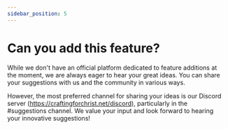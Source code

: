 ```yaml
---
sidebar_position: 5
---
```


# Can you add this feature?

While we don't have an official platform dedicated to feature additions at the moment, we are always eager to hear your great ideas. You can share your suggestions with us and the community in various ways. 

However, the most preferred channel for sharing your ideas is our Discord server (https://craftingforchrist.net/discord), particularly in the #suggestions channel. We value your input and look forward to hearing your innovative suggestions!